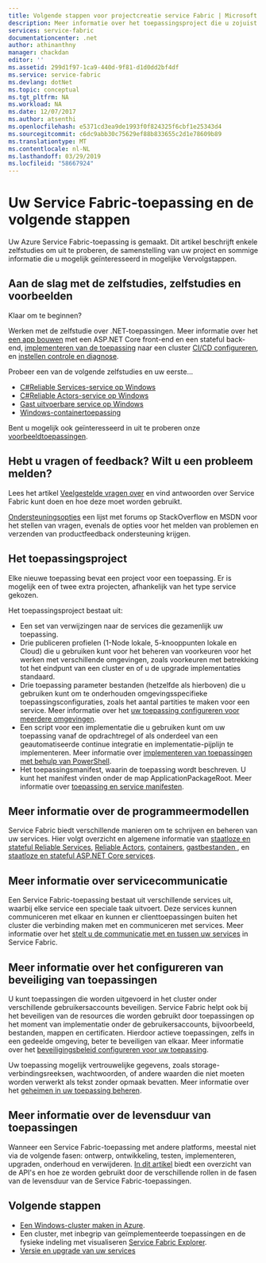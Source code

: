 ```yaml
---
title: Volgende stappen voor projectcreatie service Fabric | Microsoft Docs
description: Meer informatie over het toepassingsproject die u zojuist hebt gemaakt in Visual Studio.  Informatie over het bouwen van services met behulp van zelfstudies en meer informatie over het ontwikkelen van services voor Service Fabric.
services: service-fabric
documentationcenter: .net
author: athinanthny
manager: chackdan
editor: ''
ms.assetid: 299d1f97-1ca9-440d-9f81-d1d0dd2bf4df
ms.service: service-fabric
ms.devlang: dotNet
ms.topic: conceptual
ms.tgt_pltfrm: NA
ms.workload: NA
ms.date: 12/07/2017
ms.author: atsenthi
ms.openlocfilehash: e5371cd3ea9de1993f0f824325f6cbf1e25343d4
ms.sourcegitcommit: c6dc9abb30c75629ef88b833655c2d1e78609b89
ms.translationtype: MT
ms.contentlocale: nl-NL
ms.lasthandoff: 03/29/2019
ms.locfileid: "58667924"
---
```

# <a name="your-service-fabric-application-and-next-steps"></a>Uw Service Fabric-toepassing en de volgende stappen
Uw Azure Service Fabric-toepassing is gemaakt. Dit artikel beschrijft enkele zelfstudies om uit te proberen, de samenstelling van uw project en sommige informatie die u mogelijk geïnteresseerd in mogelijke Vervolgstappen.

## <a name="get-started-with-tutorials-walk-throughs-and-samples"></a>Aan de slag met de zelfstudies, zelfstudies en voorbeelden
Klaar om te beginnen?  

Werken met de zelfstudie over .NET-toepassingen. Meer informatie over het [een app bouwen](service-fabric-tutorial-create-dotnet-app.md) met een ASP.NET Core front-end en een stateful back-end, [implementeren van de toepassing](service-fabric-tutorial-deploy-app-to-party-cluster.md) naar een cluster [CI/CD configureren](service-fabric-tutorial-deploy-app-with-cicd-vsts.md), en [instellen controle en diagnose](service-fabric-tutorial-monitoring-aspnet.md).

Probeer een van de volgende zelfstudies en uw eerste...
- [C#Reliable Services-service op Windows](service-fabric-reliable-services-quick-start.md) 
- [C#Reliable Actors-service op Windows](service-fabric-reliable-actors-get-started.md) 
- [Gast uitvoerbare service op Windows](quickstart-guest-app.md) 
- [Windows-containertoepassing](service-fabric-get-started-containers.md) 

Bent u mogelijk ook geïnteresseerd in uit te proberen onze [voorbeeldtoepassingen](https://aka.ms/servicefabricsamples).

## <a name="have-questions-or-feedback--need-to-report-an-issue"></a>Hebt u vragen of feedback?  Wilt u een probleem melden?
Lees het artikel [Veelgestelde vragen over](service-fabric-common-questions.md) en vind antwoorden over Service Fabric kunt doen en hoe deze moet worden gebruikt.

[Ondersteuningsopties](service-fabric-support.md) een lijst met forums op StackOverflow en MSDN voor het stellen van vragen, evenals de opties voor het melden van problemen en verzenden van productfeedback ondersteuning krijgen.

## <a name="the-application-project"></a>Het toepassingsproject
Elke nieuwe toepassing bevat een project voor een toepassing. Er is mogelijk een of twee extra projecten, afhankelijk van het type service gekozen.

Het toepassingsproject bestaat uit:

* Een set van verwijzingen naar de services die gezamenlijk uw toepassing.
* Drie publiceren profielen (1-Node lokale, 5-knooppunten lokale en Cloud) die u gebruiken kunt voor het beheren van voorkeuren voor het werken met verschillende omgevingen, zoals voorkeuren met betrekking tot het eindpunt van een cluster en of u de upgrade implementaties standaard.
* Drie toepassing parameter bestanden (hetzelfde als hierboven) die u gebruiken kunt om te onderhouden omgevingsspecifieke toepassingsconfiguraties, zoals het aantal partities te maken voor een service. Meer informatie over het [uw toepassing configureren voor meerdere omgevingen](service-fabric-manage-multiple-environment-app-configuration.md).
* Een script voor een implementatie die u gebruiken kunt om uw toepassing vanaf de opdrachtregel of als onderdeel van een geautomatiseerde continue integratie en implementatie-pijplijn te implementeren. Meer informatie over [implementeren van toepassingen met behulp van PowerShell](service-fabric-deploy-remove-applications.md).
* Het toepassingsmanifest, waarin de toepassing wordt beschreven. U kunt het manifest vinden onder de map ApplicationPackageRoot. Meer informatie over [toepassing en service manifesten](service-fabric-application-model.md).



## <a name="learn-more-about-the-programming-models"></a>Meer informatie over de programmeermodellen
Service Fabric biedt verschillende manieren om te schrijven en beheren van uw services.  Hier volgt overzicht en algemene informatie van [staatloze en stateful Reliable Services](service-fabric-reliable-services-introduction.md), [Reliable Actors](service-fabric-reliable-actors-introduction.md), [containers](service-fabric-containers-overview.md), [gastbestanden ](service-fabric-guest-executables-introduction.md), en [staatloze en stateful ASP.NET Core services](service-fabric-reliable-services-communication-aspnetcore.md).

## <a name="learn-about-service-communication"></a>Meer informatie over servicecommunicatie
Een Service Fabric-toepassing bestaat uit verschillende services uit, waarbij elke service een speciale taak uitvoert. Deze services kunnen communiceren met elkaar en kunnen er clienttoepassingen buiten het cluster die verbinding maken met en communiceren met services. Meer informatie over het [stelt u de communicatie met en tussen uw services](service-fabric-connect-and-communicate-with-services.md) in Service Fabric. 

## <a name="learn-about-configuring-application-security"></a>Meer informatie over het configureren van beveiliging van toepassingen
U kunt toepassingen die worden uitgevoerd in het cluster onder verschillende gebruikersaccounts beveiligen. Service Fabric helpt ook bij het beveiligen van de resources die worden gebruikt door toepassingen op het moment van implementatie onder de gebruikersaccounts, bijvoorbeeld, bestanden, mappen en certificaten. Hierdoor actieve toepassingen, zelfs in een gedeelde omgeving, beter te beveiligen van elkaar.  Meer informatie over het [beveiligingsbeleid configureren voor uw toepassing](service-fabric-application-runas-security.md).

Uw toepassing mogelijk vertrouwelijke gegevens, zoals storage-verbindingsreeksen, wachtwoorden, of andere waarden die niet moeten worden verwerkt als tekst zonder opmaak bevatten. Meer informatie over het [geheimen in uw toepassing beheren](service-fabric-application-secret-management.md).

## <a name="learn-about-the-application-lifecycle"></a>Meer informatie over de levensduur van toepassingen
Wanneer een Service Fabric-toepassing met andere platforms, meestal niet via de volgende fasen: ontwerp, ontwikkeling, testen, implementeren, upgraden, onderhoud en verwijderen. [In dit artikel](service-fabric-application-lifecycle.md) biedt een overzicht van de API's en hoe ze worden gebruikt door de verschillende rollen in de fasen van de levensduur van de Service Fabric-toepassingen.

## <a name="next-steps"></a>Volgende stappen
- [Een Windows-cluster maken in Azure](service-fabric-tutorial-create-vnet-and-windows-cluster.md).
- Een cluster, met inbegrip van geïmplementeerde toepassingen en de fysieke indeling met visualiseren [Service Fabric Explorer](service-fabric-visualizing-your-cluster.md).
- [Versie en upgrade van uw services](service-fabric-application-upgrade-tutorial.md)


